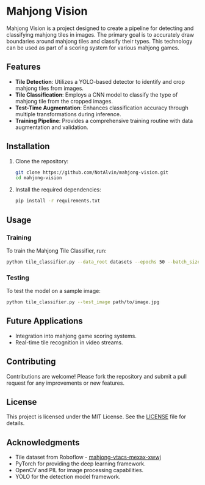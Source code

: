 # Mahjong Vision

Mahjong Vision is a project designed to create a pipeline for detecting and classifying mahjong tiles in images. The primary goal is to accurately draw boundaries around mahjong tiles and classify their types. This technology can be used as part of a scoring system for various mahjong games.

## Features

- **Tile Detection**: Utilizes a YOLO-based detector to identify and crop mahjong tiles from images.
- **Tile Classification**: Employs a CNN model to classify the type of mahjong tile from the cropped images.
- **Test-Time Augmentation**: Enhances classification accuracy through multiple transformations during inference.
- **Training Pipeline**: Provides a comprehensive training routine with data augmentation and validation.

## Installation

1. Clone the repository:
   ```bash
   git clone https://github.com/NotAlvin/mahjong-vision.git
   cd mahjong-vision
   ```

2. Install the required dependencies:
   ```bash
   pip install -r requirements.txt
   ```

## Usage

### Training

To train the Mahjong Tile Classifier, run:
```bash
python tile_classifier.py --data_root datasets --epochs 50 --batch_size 64
```

### Testing

To test the model on a sample image:
```bash
python tile_classifier.py --test_image path/to/image.jpg
```

## Future Applications

- Integration into mahjong game scoring systems.
- Real-time tile recognition in video streams.

## Contributing

Contributions are welcome! Please fork the repository and submit a pull request for any improvements or new features.

## License

This project is licensed under the MIT License. See the [LICENSE](LICENSE) file for details.

## Acknowledgments
- Tile dataset from Roboflow - [mahjong-vtacs-mexax-xwwj](https://universe.roboflow.com/roboflow100vl-full/mahjong-vtacs-mexax-xwwj/dataset/2)
- PyTorch for providing the deep learning framework.
- OpenCV and PIL for image processing capabilities.
- YOLO for the detection model framework.
